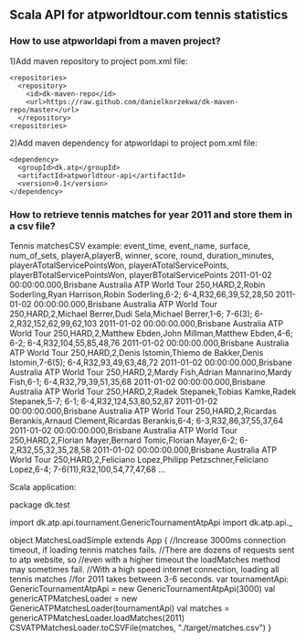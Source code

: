 Scala API for atpworldtour.com tennis statistics
------------------------------------------------


### How to use atpworldapi from a maven project?


1)Add maven repository to project pom.xml file:

    <repositories>
      <repository>
        <id>dk-maven-repo</id>
        <url>https://raw.github.com/danielkorzekwa/dk-maven-repo/master</url>
      </repository>
    <repositories>

2)Add maven dependency for atpworldapi to project pom.xml file:

    <dependency>
      <groupId>dk.atp</groupId>
      <artifactId>atpworldtour-api</artifactId>
      <version>0.1</version>
    </dependency>

### How to retrieve tennis matches for year 2011 and store them in a csv file? 


Tennis matchesCSV example:
event_time, event_name, surface, num_of_sets, playerA,playerB, winner, score, round, duration_minutes, playerATotalServicePointsWon, playerATotalServicePoints, playerBTotalServicePointsWon, playerBTotalServicePoints
2011-01-02 00:00:00.000,Brisbane Australia ATP World Tour 250,HARD,2,Robin Soderling,Ryan Harrison,Robin Soderling,6-2; 6-4,R32,66,39,52,28,50
2011-01-02 00:00:00.000,Brisbane Australia ATP World Tour 250,HARD,2,Michael Berrer,Dudi Sela,Michael Berrer,1-6; 7-6(3); 6-2,R32,152,62,99,62,103
2011-01-02 00:00:00.000,Brisbane Australia ATP World Tour 250,HARD,2,Matthew Ebden,John Millman,Matthew Ebden,4-6; 6-2; 6-4,R32,104,55,85,48,76
2011-01-02 00:00:00.000,Brisbane Australia ATP World Tour 250,HARD,2,Denis Istomin,Thiemo de Bakker,Denis Istomin,7-6(5); 6-4,R32,93,49,63,48,72
2011-01-02 00:00:00.000,Brisbane Australia ATP World Tour 250,HARD,2,Mardy Fish,Adrian Mannarino,Mardy Fish,6-1; 6-4,R32,79,39,51,35,68
2011-01-02 00:00:00.000,Brisbane Australia ATP World Tour 250,HARD,2,Radek Stepanek,Tobias Kamke,Radek Stepanek,5-7; 6-1; 6-4,R32,124,53,80,52,87
2011-01-02 00:00:00.000,Brisbane Australia ATP World Tour 250,HARD,2,Ricardas Berankis,Arnaud Clement,Ricardas Berankis,6-4; 6-3,R32,86,37,55,37,64
2011-01-02 00:00:00.000,Brisbane Australia ATP World Tour 250,HARD,2,Florian Mayer,Bernard Tomic,Florian Mayer,6-2; 6-2,R32,55,32,35,28,58
2011-01-02 00:00:00.000,Brisbane Australia ATP World Tour 250,HARD,2,Feliciano Lopez,Philipp Petzschner,Feliciano Lopez,6-4; 7-6(11),R32,100,54,77,47,68
...

Scala application:

package dk.test

import dk.atp.api.tournament.GenericTournamentAtpApi
import dk.atp.api._

object MatchesLoadSimple extends App {
  //Increase 3000ms connection timeout, if loading tennis matches fails. 
  //There are dozens of requests sent to atp website, so
  //even with a higher timeout the loadMatches method may sometimes fail. 
  //With a high speed internet connection, loading all tennis matches
  //for 2011 takes between 3-6 seconds.
  var tournamentApi: GenericTournamentAtpApi = new GenericTournamentAtpApi(3000)
  val genericATPMatchesLoader = new GenericATPMatchesLoader(tournamentApi)
  val matches =  genericATPMatchesLoader.loadMatches(2011)
  CSVATPMatchesLoader.toCSVFile(matches, "./target/matches.csv")
}
